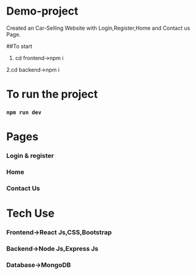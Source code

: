 # Demo-project
Created an Car-Selling Website with Login,Register,Home and Contact us Page.

##To start
1. cd frontend->npm i

2.cd backend->npm i

# To run the project
### `npm run dev`

# Pages
### Login & register
### Home
### Contact Us

# Tech Use
### Frontend->React Js,CSS,Bootstrap
### Backend->Node Js,Express Js
### Database->MongoDB
